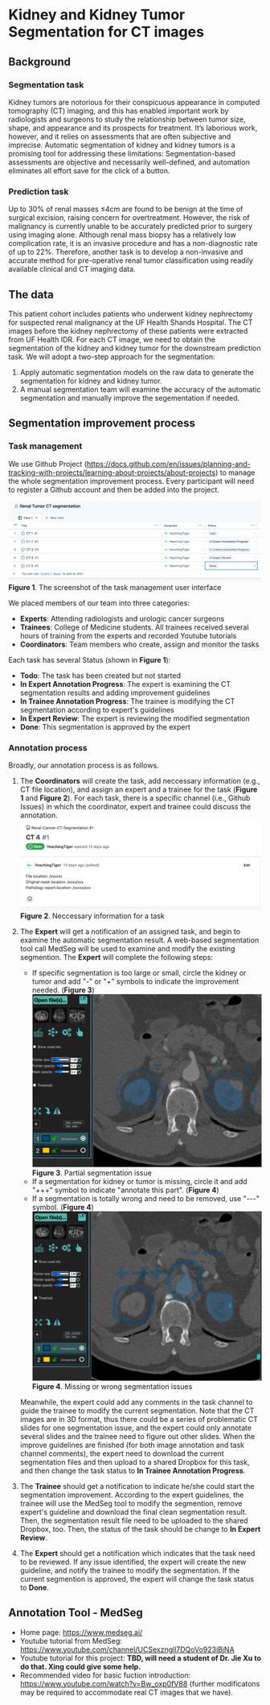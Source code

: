 # Kidney and Kidney Tumor Segmentation for CT images
## Background
### Segmentation task
Kidney tumors are notorious for their conspicuous appearance in computed tomography (CT) imaging, and this has enabled important work by radiologists and surgeons to study the relationship between tumor size, shape, and appearance and its prospects for treatment. It’s laborious work, however, and it relies on assessments that are often subjective and imprecise.
Automatic segmentation of kidney and kidney tumors is a promising tool for addressing these limitations: Segmentation-based assessments are objective and necessarily well-defined, and automation eliminates all effort save for the click of a button.
### Prediction task
Up to 30% of renal masses ≤4cm are found to be benign at the time of surgical excision, raising concern for overtreatment. However, the risk of malignancy is currently unable to be accurately predicted prior to surgery using imaging alone. Although renal mass biopsy has a relatively low complication rate, it is an invasive procedure and has a non-diagnostic rate of up to 22%. Therefore, another task is to develop a non-invasive and accurate method for pre-operative renal tumor classification using readily available clinical and CT imaging data.

## The data
This patient cohort includes patients who underwent kidney nephrectomy for suspected renal malignancy at the UF Health Shands Hospital. The CT images before the kidney nephrectomy of these patients were extracted from UF Health IDR.
For each CT image, we need to obtain the segmentation of the kidney and kidney tumor for the downstream prediction task. We will adopt a two-step approach for the segmentation:
1. Apply automatic segmentation models on the raw data to generate the segmentation for kidney and kidney tumor.
2. A manual segmentation team will examine the accuracy of the automatic segmentation and manually improve the segementation if needed.

## Segmentation improvement process
### Task management
We use Github Project (https://docs.github.com/en/issues/planning-and-tracking-with-projects/learning-about-projects/about-projects) to manage the whole segmentation improvement process. Every participant will need to register a Github account and then be added into the project.

![Segmentation Improvement Task Management](https://github.com/YeechingTiger/Renal-Cancer-CT-Segmentation/blob/main/task_management.png?raw=true)
**Figure 1**. The screenshot of the task management user interface

We placed members of our team into three categories:
  * **Experts**: Attending radiologists and urologic cancer surgeons
  * **Trainees**: College of Medicine students. All trainees received several hours of training from the experts and recorded Youtube tutorials
 * **Coordinators**: Team members who create, assign and monitor the  tasks

Each task has several Status (shown in **Figure 1**):
  * **Todo**: The task has been created but not started
  * **In Expert Annotation Progress**: The expert is examining the CT segmentation results and adding improvement guidelines
  * **In Trainee Annotation Progress**: The trainee is modifying the CT segmentation according to expert's guidelines
  * **In Expert Review**: The expert is reviewing the modified segmentation
  * **Done**: This segmentation is approved by the expert

### Annotation process
Broadly, our annotation process is as follows.
1. The **Coordinators** will create the task, add neccessary information (e.g., CT file location), and assign an expert and a trainee for the task (**Figure 1** and **Figure 2**). For each task, there is a specific channel (i.e., Github Issues) in which the coordinator, expert and trainee could discuss the annotation.
![Task information](https://github.com/YeechingTiger/Renal-Cancer-CT-Segmentation/blob/main/task_information.png?raw=true)
**Figure 2**. Neccessary information for a task

2. The **Expert** will get a notification of an assigned task, and begin to examine the automatic segmentation result. A web-based segmentation tool call MedSeg will be used to examine and modify the existing segmention. The **Expert** will complete the following steps:
    * If specific segmentation is too large or small, circle the kidney or tumor and add "-" or "+" symbols to indicate the improvement needed. (**Figure 3**)
    ![part](https://github.com/YeechingTiger/Renal-Cancer-CT-Segmentation/blob/main/partial_issues.png?raw=true)
    **Figure 3**. Partial segmentation issue
    * If a segmentation for kidney or tumor is missing, circle it and add "+++" symbol to indicate "annotate this part". (**Figure 4**)
    * If a segmentation is totally wrong and need to be removed, use "---" symbol. (**Figure 4**)
    ![part](https://github.com/YeechingTiger/Renal-Cancer-CT-Segmentation/blob/main/total_issues.png?raw=true)
    **Figure 4**. Missing or wrong segmentation issues

    Meanwhile, the expert could add any comments in the task channel to guide the trainee to modify the current segmentation. Note that the CT images are in 3D format, thus there could be a series of problematic CT slides for one segmentation issue, and the expert could only annotate several slides and the trainee need to figure out other slides.
    When the improve guidelines are finished (for both image annotation and task channel comments), the expert need to download the current segmentation files and then upload to a shared Dropbox for this task, and then change the task status to **In Trainee Annotation Progress**.

3. The **Trainee** should get a notification to indicate he/she could start the segmentation improvement. According to the expert guidelines, the trainee will use the MedSeg tool to modify the segmention, remove expert's guideline and download the final clean segmentation result. Then, the segmentation result file need to be uploaded to the shared Dropbox, too. Then, the status of the task should be change to **In Expert Review**.

4. The **Expert** should get a notification which indicates that the task need to be reviewed. If any issue identified, the expert will create the new guideline, and notify the trainee to modify the segmentation. If the current segmention is approved, the expert will change the task status to **Done**.

## Annotation Tool - MedSeg
* Home page: https://www.medseg.ai/
* Youtube tutorial from MedSeg: https://www.youtube.com/channel/UCSexzngll7DQoVo923iBjNA
* Youtube tutorial for this project: **TBD, will need a student of Dr. Jie Xu to do that. Xing could give some help.**
* Recommended video for basic fuction introduction: https://www.youtube.com/watch?v=Bw_oxp0fV88 (further modificatons may be required to accommodate real CT images that we have).
